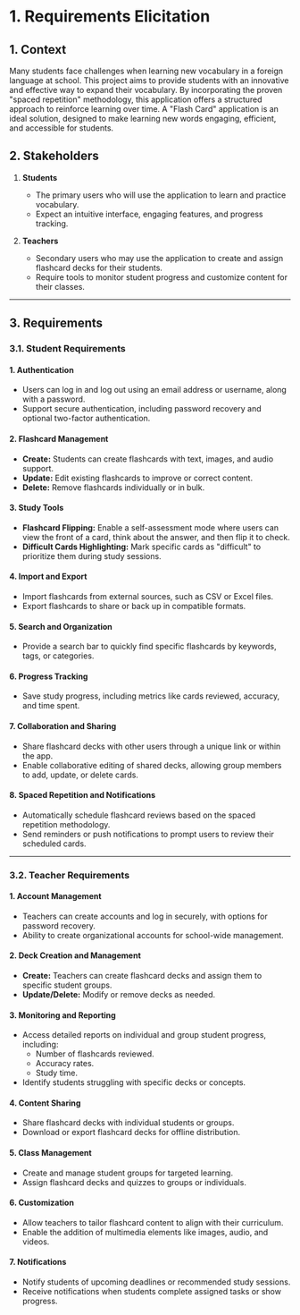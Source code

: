 # 1. Requirements Elicitation

## 1. Context

Many students face challenges when learning new vocabulary in a foreign language at school. This project aims to provide students with an innovative and effective way to expand their vocabulary. By incorporating the proven "spaced repetition" methodology, this application offers a structured approach to reinforce learning over time. A "Flash Card" application is an ideal solution, designed to make learning new words engaging, efficient, and accessible for students.

## 2. Stakeholders

1. **Students**

   - The primary users who will use the application to learn and practice vocabulary.
   - Expect an intuitive interface, engaging features, and progress tracking.

2. **Teachers**
   - Secondary users who may use the application to create and assign flashcard decks for their students.
   - Require tools to monitor student progress and customize content for their classes.

---

## 3. Requirements

### 3.1. Student Requirements

#### 1. Authentication

- Users can log in and log out using an email address or username, along with a password.
- Support secure authentication, including password recovery and optional two-factor authentication.

#### 2. Flashcard Management

- **Create:** Students can create flashcards with text, images, and audio support.
- **Update:** Edit existing flashcards to improve or correct content.
- **Delete:** Remove flashcards individually or in bulk.

#### 3. Study Tools

- **Flashcard Flipping:** Enable a self-assessment mode where users can view the front of a card, think about the answer, and then flip it to check.
- **Difficult Cards Highlighting:** Mark specific cards as "difficult" to prioritize them during study sessions.

#### 4. Import and Export

- Import flashcards from external sources, such as CSV or Excel files.
- Export flashcards to share or back up in compatible formats.

#### 5. Search and Organization

- Provide a search bar to quickly find specific flashcards by keywords, tags, or categories.

#### 6. Progress Tracking

- Save study progress, including metrics like cards reviewed, accuracy, and time spent.

#### 7. Collaboration and Sharing

- Share flashcard decks with other users through a unique link or within the app.
- Enable collaborative editing of shared decks, allowing group members to add, update, or delete cards.

#### 8. Spaced Repetition and Notifications

- Automatically schedule flashcard reviews based on the spaced repetition methodology.
- Send reminders or push notifications to prompt users to review their scheduled cards.

---

### 3.2. Teacher Requirements

#### 1. Account Management

- Teachers can create accounts and log in securely, with options for password recovery.
- Ability to create organizational accounts for school-wide management.

#### 2. Deck Creation and Management

- **Create:** Teachers can create flashcard decks and assign them to specific student groups.
- **Update/Delete:** Modify or remove decks as needed.

#### 3. Monitoring and Reporting

- Access detailed reports on individual and group student progress, including:
  - Number of flashcards reviewed.
  - Accuracy rates.
  - Study time.
- Identify students struggling with specific decks or concepts.

#### 4. Content Sharing

- Share flashcard decks with individual students or groups.
- Download or export flashcard decks for offline distribution.

#### 5. Class Management

- Create and manage student groups for targeted learning.
- Assign flashcard decks and quizzes to groups or individuals.

#### 6. Customization

- Allow teachers to tailor flashcard content to align with their curriculum.
- Enable the addition of multimedia elements like images, audio, and videos.

#### 7. Notifications

- Notify students of upcoming deadlines or recommended study sessions.
- Receive notifications when students complete assigned tasks or show progress.
